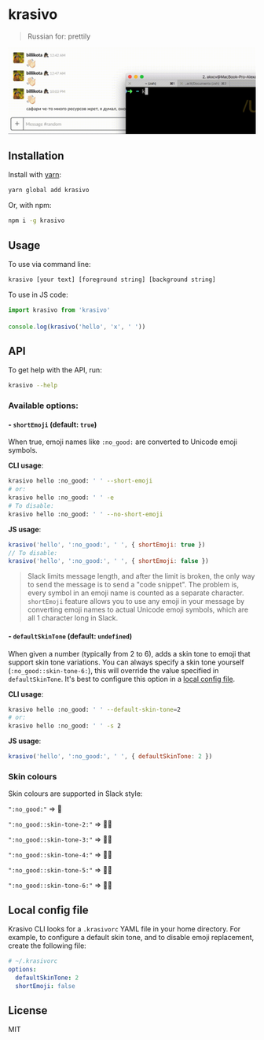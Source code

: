 # krasivo

> Russian for: prettily

![krasivo](images/krasivo.gif)

## Installation

Install with [yarn](https://yarnpkg.com):
```sh
yarn global add krasivo
```

Or, with npm:
```sh
npm i -g krasivo
```

## Usage

To use via command line:
```sh
krasivo [your text] [foreground string] [background string]
```

To use in JS code:
```js
import krasivo from 'krasivo'

console.log(krasivo('hello', 'x', ' '))
```

## API

To get help with the API, run:
```sh
krasivo --help
```

### Available options:

#### - `shortEmoji` (default: `true`)
When true, emoji names like `:no_good:` are converted to Unicode emoji symbols.

**CLI usage**:
```sh
krasivo hello :no_good: ' ' --short-emoji
# or:
krasivo hello :no_good: ' ' -e
# To disable:
krasivo hello :no_good: ' ' --no-short-emoji
```

**JS usage**:
```js
krasivo('hello', ':no_good:', ' ', { shortEmoji: true })
// To disable:
krasivo('hello', ':no_good:', ' ', { shortEmoji: false })
```

> Slack limits message length, and after the limit is broken, the only way to send the
message is to
send a "code snippet". The problem is, every symbol in an emoji name is counted as a
separate character. `shortEmoji` feature allows you to use any emoji in your message by
converting emoji names to actual Unicode emoji symbols, which are all 1 character long in
Slack.

#### - `defaultSkinTone` (default: `undefined`)
When given a number (typically from 2 to 6), adds a skin tone to emoji that support skin tone
variations. You can always specify a skin tone yourself (`:no_good::skin-tone-6:`), this will
override the value specified in `defaultSkinTone`. It's best to configure this option in a [local
config file](#local-config-file).

**CLI usage**:
```sh
krasivo hello :no_good: ' ' --default-skin-tone=2
# or:
krasivo hello :no_good: ' ' -s 2
```

**JS usage**:
```js
krasivo('hello', ':no_good:', ' ', { defaultSkinTone: 2 })
```

### Skin colours

Skin colours are supported in Slack style:

`":no_good:"` => 🙅

`":no_good::skin-tone-2:"` => 🙅🏻

`":no_good::skin-tone-3:"` => 🙅🏼

`":no_good::skin-tone-4:"` => 🙅🏽

`":no_good::skin-tone-5:"` => 🙅🏾

`":no_good::skin-tone-6:"` => 🙅🏿

## Local config file

Krasivo CLI looks for a `.krasivorc` YAML file in your home directory. For example, to configure
a default skin tone, and to disable emoji replacement, create the following file:

```yaml
# ~/.krasivorc
options:
  defaultSkinTone: 2
  shortEmoji: false
```

## License

MIT
